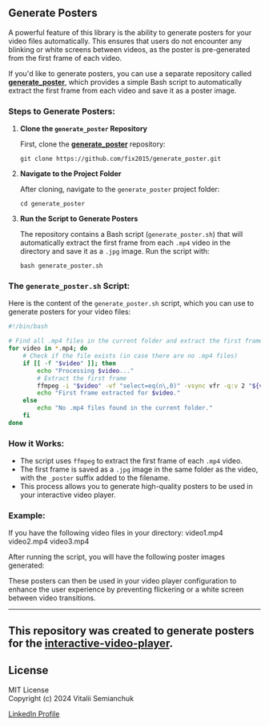 ## Generate Posters

A powerful feature of this library is the ability to generate posters for your video files automatically. This ensures that users do not encounter any blinking or white screens between videos, as the poster is pre-generated from the first frame of each video.

If you'd like to generate posters, you can use a separate repository called **[generate_poster](https://github.com/fix2015/generate_poster)**, which provides a simple Bash script to automatically extract the first frame from each video and save it as a poster image.

### Steps to Generate Posters:

1. **Clone the `generate_poster` Repository**

   First, clone the **[generate_poster](https://github.com/fix2015/generate_poster)** repository:

   ```
   git clone https://github.com/fix2015/generate_poster.git
   ```

2. **Navigate to the Project Folder**

   After cloning, navigate to the `generate_poster` project folder:

   ```
   cd generate_poster
   ```

3. **Run the Script to Generate Posters**

   The repository contains a Bash script (`generate_poster.sh`) that will automatically extract the first frame from each `.mp4` video in the directory and save it as a `.jpg` image. Run the script with:

   ```
   bash generate_poster.sh
   ```

### The `generate_poster.sh` Script:

Here is the content of the `generate_poster.sh` script, which you can use to generate posters for your video files:

```bash
#!/bin/bash

# Find all .mp4 files in the current folder and extract the first frame as posters
for video in *.mp4; do
    # Check if the file exists (in case there are no .mp4 files)
    if [[ -f "$video" ]]; then
        echo "Processing $video..."
        # Extract the first frame
        ffmpeg -i "$video" -vf "select=eq(n\,0)" -vsync vfr -q:v 2 "${video%.mp4}_poster.jpg"
        echo "First frame extracted for $video."
    else
        echo "No .mp4 files found in the current folder."
    fi
done
```

### How it Works:

- The script uses `ffmpeg` to extract the first frame of each `.mp4` video.
- The first frame is saved as a `.jpg` image in the same folder as the video, with the `_poster` suffix added to the filename.
- This process allows you to generate high-quality posters to be used in your interactive video player.

### Example:

If you have the following video files in your directory:
video1.mp4 video2.mp4 video3.mp4

After running the script, you will have the following poster images generated:

These posters can then be used in your video player configuration to enhance the user experience by preventing flickering or a white screen between video transitions.

---

## This repository was created to generate posters for the **[interactive-video-player](https://github.com/fix2015/interactive-video-player)**.

## License

MIT License  
Copyright (c) 2024 Vitalii Semianchuk  

[LinkedIn Profile](https://www.linkedin.com/in/vitalii-semianchuk-9812a786/)

